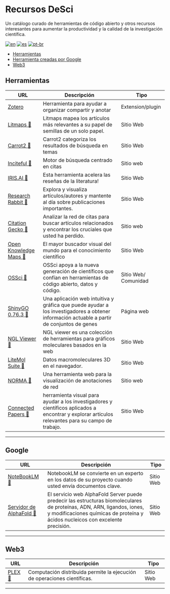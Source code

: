 # Recursos DeSci 

Un catálogo curado de herramientas de código abierto y otros recursos interesantes para aumentar la productividad y la calidad de la investigación científica.


[![en](https://img.shields.io/badge/lang-en-red.svg)](https://github.com/AntonioCardenas/DeSci/blob/main/README.md)
[![es](https://img.shields.io/badge/lang-es-yellow.svg)](https://github.com/AntonioCardenas/DeSci/blob/main/README.es.md)
[![pt-br](https://img.shields.io/badge/lang-pt--br-green.svg)](https://github.com/AntonioCardenas/DeSci/blob/main/README.pt-br.md)


- [Herramientas](#open-source)
- [Herramienta creadas por Google](#google)
- [Web3](#web3)



## Herramientas

| URL | Descripción | Tipo |
| ------------- | ------------- |------------- |
[Zotero ](https://www.zotero.org/) | Herramienta para ayudar a organizar compartir y anotar | Extension/plugin
[Litmaps 🔗](https://www.litmaps.com/) | Litmaps mapea los artículos más relevantes a su papel de semillas de un solo papel. | Sitio Web
[Carrot2 🔗](https://search.carrot2.org/#/search/web) | Carrot2 categoriza los resultados de búsqueda en temas | Sitio Web
[Inciteful 🔗](https://inciteful.xyz/) | Motor de búsqueda centrado en citas | Sitio web
[IRIS.AI 🔗](https://the.iris.ai/) | Esta herramienta acelera las reseñas de la literatura! | Sitio Web
[Research Rabbit 🔗](https://researchrabbitapp.com/) | Explora y visualiza artículos/autores y mantente al día sobre publicaciones importantes. | Sitio Web
[Citation Gecko 🔗](https://citationgecko.azurewebsites.net/)| Analizar la red de citas para buscar artículos relacionados y encontrar los cruciales que usted ha perdido. | Sitio web 
[Open Knowledge Maps 🔗](https://openknowledgemaps.org/index) | El mayor buscador visual del mundo para el conocimiento científico | Sitio Web
[OSSci 🔗](https://www.opensource.science/) | OSSci apoya a la nueva generación de científicos que confían en herramientas de código abierto, datos y código. | Sitio Web/ Comunidad 
[ShinyGO 0.76.3 🔗](http://149.165.154.220/go/) | Una aplicación web intuitiva y gráfica que puede ayudar a los investigadores a obtener información actuable a partir de conjuntos de genes | Página web
[NGL Viewer 🔗](https://nglviewer.org/ngl/?script=showcase%2Fferredoxin) | NGL viewer es una colección de herramientas para gráficos moleculares basados en la web | Sitio Web 
[LiteMol Suite 🔗](https://www.litemol.org/) | Datos macromoleculares 3D en el navegador. | Sitio Web
[NORMA 🔗](https://pavlopoulos-lab-services.org/shiny/app/norma) | Una herramienta web para la visualización de anotaciones de red | Sitio web
[Connected Papers 🔗](https://www.connectedpapers.com/) | herramienta visual para ayudar a los investigadores y científicos aplicados a encontrar y explorar artículos relevantes para su campo de trabajo. | Sitio Web
---



## Google 
| URL | Descripción | Tipo |
| ------------- | ------------- |------------- |
[NoteBookLM 🔗](https://notebooklm.google/) | NotebookLM se convierte en un experto en los datos de su proyecto cuando usted envía documentos clave. | Sitio Web
[Servidor de AlphaFold 🔗](https://golgi.sandbox.google.com/about) | El servicio web AlphaFold Server puede predecir las estructuras biomoleculares de proteínas, ADN, ARN, ligandos, iones, y modificaciones químicas de proteína y ácidos nucleicos con excelente precisión. | Sitio Web
---




## Web3

| URL | Descripción | Tipo |
| ------------- | ------------- |------------- |
[PLEX 🔗](https://github.com/labdao/plex) | Computación distribuida permite la ejecución de operaciones científicas. | Sitio Web
---

